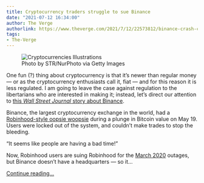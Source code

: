 ```yaml
---
title: Cryptocurrency traders struggle to sue Binance
date: "2021-07-12 16:34:00"
author: The Verge
authorlink: https://www.theverge.com/2021/7/12/22573812/binance-crash-cryptocurrency-regulation-lawsuit
tags:
- The-Verge
---
```

<figure>
      <img alt="Cryptocurrencies Illustrations" src="https://cdn.vox-cdn.com/thumbor/zsQD_nO_jJuKV7xiSxxXHOze-Wc=/157x0:2875x1812/1310x873/cdn.vox-cdn.com/uploads/chorus_image/image/69571220/1233884318.0.jpg" />
        <figcaption>Photo by STR/NurPhoto via Getty Images</figcaption>
    </figure>

  <p id="dSvb6b">One fun (?) thing about cryptocurrency is that it’s newer than regular money — or as the cryptocurrency enthusiasts call it, fiat — and for this reason it is less regulated. I am going to leave the case against regulation to the libertarians who are interested in making it; instead, let’s direct our attention to <a href="https://www.wsj.com/articles/binance-froze-when-bitcoin-crashed-now-users-want-their-money-back-11626001202?mod=e2tw">this <em>Wall Street Journal</em> story about Binance</a>.</p>
<p id="n1fMRZ">Binance, the largest cryptocurrency exchange in the world, had a <a href="https://www.theverge.com/2021/4/16/22388447/robinhood-app-dogecoin-rally-failed-trades">Robinhood-style</a><a href="https://www.theverge.com/2020/3/9/21171584/robinhood-outage-week-us-stocks-third-market"> oopsie woopsie</a> during a plunge in Bitcoin value on May 19. Users were locked out of the system, and couldn’t make trades to stop the bleeding. </p>
<div class="c-float-right"><aside id="28k4Ut"><q>It seems like people are having a bad time!</q></aside></div>
<p id="95RTPe">Now, Robinhood users are suing Robinhood for the <a href="https://www.theverge.com/2020/3/9/21171584/robinhood-outage-week-us-stocks-third-market">March 2020</a> outages, but Binance doesn’t have a headquarters — so it...</p>
  <p>
    <a href="https://www.theverge.com/2021/7/12/22573812/binance-crash-cryptocurrency-regulation-lawsuit">Continue reading&hellip;</a>
  </p>